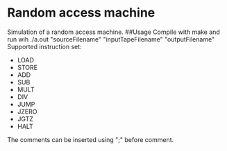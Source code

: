 Random access machine
=====================
Simulation of a random access machine.
##Usage
Compile with make and run wih ./a.out "sourceFilename" "inputTapeFilename" "outputFilename"
Supported instruction set:
* LOAD
* STORE
* ADD
* SUB
* MULT
* DIV
* JUMP
* JZERO
* JGTZ
* HALT

The comments can be inserted using ";" before comment.
